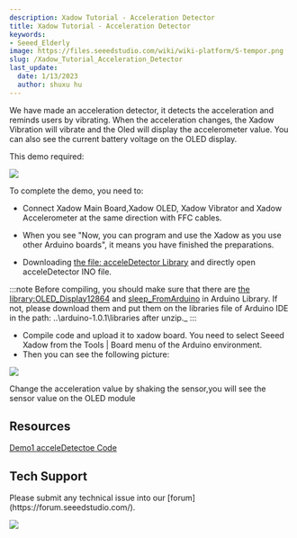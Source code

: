 ```yaml
---
description: Xadow Tutorial - Acceleration Detector
title: Xadow Tutorial - Acceleration Detector
keywords:
- Seeed_Elderly
image: https://files.seeedstudio.com/wiki/wiki-platform/S-tempor.png
slug: /Xadow_Tutorial_Acceleration_Detector
last_update:
  date: 1/13/2023
  author: shuxu hu
---
```

We have made an acceleration detector, it detects the acceleration and reminds users by vibrating. When the acceleration changes, the Xadow Vibration will vibrate and the Oled will display the accelerometer value. You can also see the current battery voltage on the OLED display.

This demo required:

<!-- 
*   [Xadow Main Board](/Xadow_Main_Board/)

*   [Xadow OLED](/Xado_OLED_128multiply64)

*   [Xadow Vibrator Motor](https://wiki.seeedstudio.com/Xadow_Vibrator_Motor/)

*   [Xadow Accelerometer](/Xadow_3_Aixs_Accelerometer/) -->


![](https://files.seeedstudio.com/wiki/Xadow_Tutorial_Acceleration_Detector/img/Untitled2.jpg)

To complete the demo, you need to:

*   Connect Xadow Main Board,Xadow OLED, Xadow Vibrator and Xadow Accelerometer at the same direction with FFC cables.

<!-- *   Connect Xadow Main Board to PC with a Micro USB cable. Before uploading code, you need to install Xadow driver. Please click [here](/Xadow_Main_Board#Get_Start_with_Xadow_Main_Board) to learn the specific operation. -->

*   When you see "Now, you can program and use the Xadow as you use other Arduino boards", it means you have finished the preparations.

*   Downloading [the file: acceleDetector Library](https://files.seeedstudio.com/wiki/Xadow_Tutorial_Acceleration_Detector/res/AccelerationDetector.zip) and directly open acceleDetector INO file.

:::note
    Before compiling, you should make sure that there are [the library:OLED_Display12864](https://files.seeedstudio.com/wiki/Xadow_Tutorial_Acceleration_Detector/res/OLED_Display12864.zip) and [sleep_FromArduino](https://files.seeedstudio.com/wiki/Xadow_Tutorial_Acceleration_Detector/res/Sleep_FromArduino.zip) in Arduino Library. If not, please download them and put them on the libraries file of Arduino IDE in the path: ..\arduino-1.0.1\libraries after unzip._
:::
*   Compile code and upload it to xadow board. You need to select Seeed Xadow from the Tools | Board menu of the Arduino environment.
*   Then you can see the following picture:

![](https://files.seeedstudio.com/wiki/Xadow_Tutorial_Acceleration_Detector/img/Demo_1_effect_picture.jpg)

Change the acceleration value by shaking the sensor,you will see the sensor value on the OLED module

##  Resources

[Demo1 acceleDetectoe Code](https://files.seeedstudio.com/wiki/Xadow_Tutorial_Acceleration_Detector/res/AccelerationDetector.zip)

## Tech Support
<div>
  Please submit any technical issue into our [forum](https://forum.seeedstudio.com/). <br /><p style={{textAlign: 'center'}}><a href="https://www.seeedstudio.com/act-4.html?utm_source=wiki&utm_medium=wikibanner&utm_campaign=newproducts" target="_blank"><img src="https://files.seeedstudio.com/wiki/Wiki_Banner/new_product.jpg" /></a></p>
</div>
